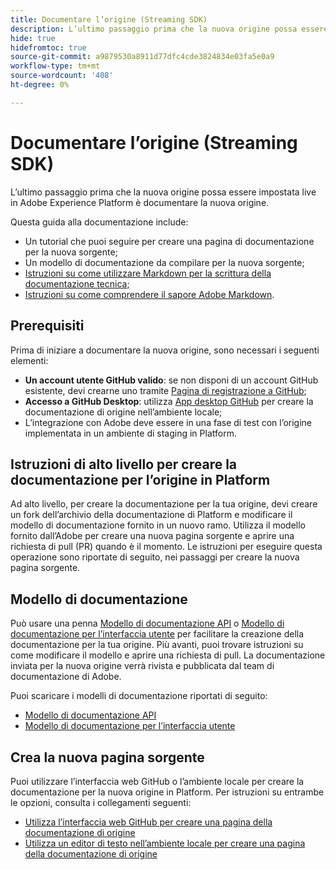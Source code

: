 ```yaml
---
title: Documentare l’origine (Streaming SDK)
description: L’ultimo passaggio prima che la nuova origine possa essere pubblicata in Adobe Experience Platform è documentarne la nuova.
hide: true
hidefromtoc: true
source-git-commit: a9879530a8911d77dfc4cde3824834e03fa5e0a9
workflow-type: tm+mt
source-wordcount: '408'
ht-degree: 0%

---
```


# Documentare l’origine (Streaming SDK)

L’ultimo passaggio prima che la nuova origine possa essere impostata live in Adobe Experience Platform è documentare la nuova origine.

Questa guida alla documentazione include:

* Un tutorial che puoi seguire per creare una pagina di documentazione per la nuova sorgente;
* Un modello di documentazione da compilare per la nuova sorgente;
* [Istruzioni su come utilizzare Markdown per la scrittura della documentazione tecnica](https://experienceleague.adobe.com/docs/contributor/contributor-guide/writing-essentials/markdown.html?lang=en);
* [Istruzioni su come comprendere il sapore Adobe Markdown](https://experienceleague.adobe.com/docs/contributor/contributor-guide/writing-essentials/markdown.html?lang=en#custom-markdown-extensions).

## Prerequisiti

Prima di iniziare a documentare la nuova origine, sono necessari i seguenti elementi:

* **Un account utente GitHub valido**: se non disponi di un account GitHub esistente, devi crearne uno tramite [Pagina di registrazione a GitHub](https://github.com/);
* **Accesso a GitHub Desktop**: utilizza [App desktop GitHub](https://desktop.github.com/) per creare la documentazione di origine nell’ambiente locale;
* L’integrazione con Adobe deve essere in una fase di test con l’origine implementata in un ambiente di staging in Platform.

## Istruzioni di alto livello per creare la documentazione per l’origine in Platform

Ad alto livello, per creare la documentazione per la tua origine, devi creare un fork dell’archivio della documentazione di Platform e modificare il modello di documentazione fornito in un nuovo ramo. Utilizza il modello fornito dall’Adobe per creare una nuova pagina sorgente e aprire una richiesta di pull (PR) quando è il momento. Le istruzioni per eseguire questa operazione sono riportate di seguito, nei passaggi per creare la nuova pagina sorgente.

## Modello di documentazione

Può usare una penna [Modello di documentazione API](streaming-template-api.md) o [Modello di documentazione per l’interfaccia utente](streaming-template-ui.md) per facilitare la creazione della documentazione per la tua origine. Più avanti, puoi trovare istruzioni su come modificare il modello e aprire una richiesta di pull. La documentazione inviata per la nuova origine verrà rivista e pubblicata dal team di documentazione di Adobe.

Puoi scaricare i modelli di documentazione riportati di seguito:

* [Modello di documentazione API](../assets/streaming/streaming-template-api.zip)
* [Modello di documentazione per l’interfaccia utente](../assets/streaming/streaming-template-ui.zip)

## Crea la nuova pagina sorgente

Puoi utilizzare l’interfaccia web GitHub o l’ambiente locale per creare la documentazione per la nuova origine in Platform. Per istruzioni su entrambe le opzioni, consulta i collegamenti seguenti:

* [Utilizza l’interfaccia web GitHub per creare una pagina della documentazione di origine](../documentation/github.md)
* [Utilizza un editor di testo nell’ambiente locale per creare una pagina della documentazione di origine](../documentation/text-editor.md)
